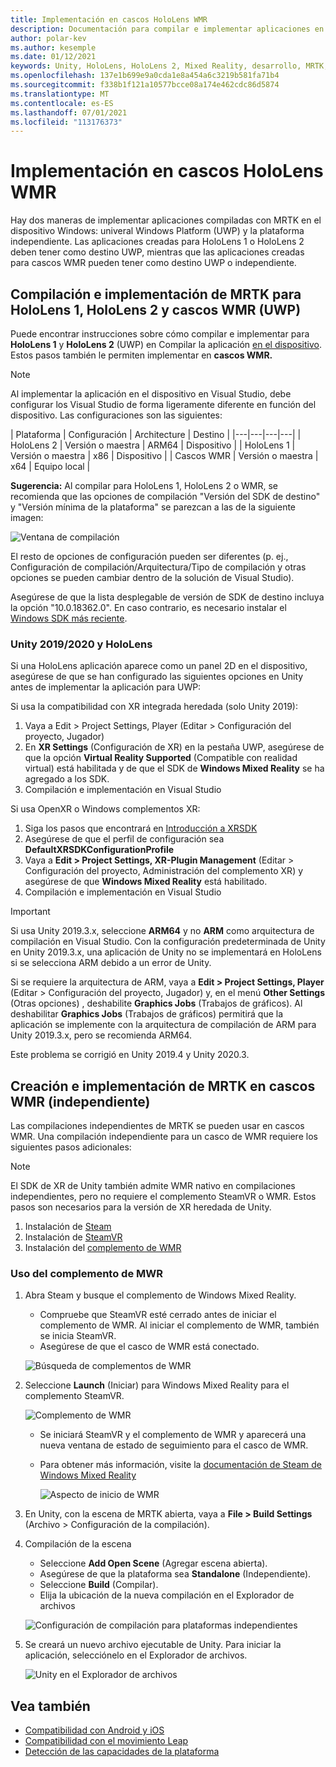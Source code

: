 ```yaml
---
title: Implementación en cascos HoloLens WMR
description: Documentación para compilar e implementar aplicaciones en varios dispositivos.
author: polar-kev
ms.author: kesemple
ms.date: 01/12/2021
keywords: Unity, HoloLens, HoloLens 2, Mixed Reality, desarrollo, MRTK, Visual Studio
ms.openlocfilehash: 137e1b699e9a0cda1e8a454a6c3219b581fa71b4
ms.sourcegitcommit: f338b1f121a10577bcce08a174e462cdc86d5874
ms.translationtype: MT
ms.contentlocale: es-ES
ms.lasthandoff: 07/01/2021
ms.locfileid: "113176373"
---
```

# <a name="deploying-to-hololens-and-wmr-headsets"></a>Implementación en cascos HoloLens WMR

Hay dos maneras de implementar aplicaciones compiladas con MRTK en el dispositivo Windows: univeral Windows Platform (UWP) y la plataforma independiente. Las aplicaciones creadas para HoloLens 1 o HoloLens 2 deben tener como destino UWP, mientras que las aplicaciones creadas para cascos WMR pueden tener como destino UWP o independiente.

## <a name="building-and-deploying-mrtk-to-hololens-1-hololens-2-and-wmr-headsets-uwp"></a>Compilación e implementación de MRTK para HoloLens 1, HoloLens 2 y cascos WMR (UWP)

Puede encontrar instrucciones sobre cómo compilar e implementar para **HoloLens 1** y **HoloLens 2** (UWP) en Compilar la aplicación [en el dispositivo](/windows/mixed-reality/mrlearning-base-ch1#build-your-application-to-your-device). Estos pasos también le permiten implementar en **cascos WMR.**

> [!NOTE]
> Al implementar la aplicación en el dispositivo en Visual Studio, debe configurar los Visual Studio de forma ligeramente diferente en función del dispositivo. Las configuraciones son las siguientes:
>
>| Plataforma | Configuración | Architecture | Destino |
|---|---|---|---|
| HoloLens 2 | Versión o maestra | ARM64 | Dispositivo |
| HoloLens 1 | Versión o maestra | x86 | Dispositivo |
| Cascos WMR | Versión o maestra | x64 | Equipo local |

**Sugerencia:** Al compilar para HoloLens 1, HoloLens 2 o WMR, se recomienda que las opciones de compilación "Versión del SDK de destino" y "Versión mínima de la plataforma" se parezcan a las de la siguiente imagen:

![Ventana de compilación](../features/images/getting-started/BuildWindow.png)

El resto de opciones de configuración pueden ser diferentes (p. ej., Configuración de compilación/Arquitectura/Tipo de compilación y otras opciones se pueden cambiar dentro de la solución de Visual Studio).

Asegúrese de que la lista desplegable de versión de SDK de destino incluya la opción "10.0.18362.0". En caso contrario, es necesario instalar el [Windows SDK más reciente](https://developer.microsoft.com/windows/downloads/windows-10-sdk).

### <a name="unity-20192020-and-hololens"></a>Unity 2019/2020 y HoloLens

Si una HoloLens aplicación aparece como un panel 2D en el dispositivo, asegúrese de que se han configurado las siguientes opciones en Unity antes de implementar la aplicación para UWP:

Si usa la compatibilidad con XR integrada heredada (solo Unity 2019):

1. Vaya a Edit > Project Settings, Player (Editar > Configuración del proyecto, Jugador)
1. En **XR Settings** (Configuración de XR) en la pestaña UWP, asegúrese de que la opción **Virtual Reality Supported** (Compatible con realidad virtual) está habilitada y de que el SDK de **Windows Mixed Reality** se ha agregado a los SDK.
1. Compilación e implementación en Visual Studio

Si usa OpenXR o Windows complementos XR:

1. Siga los pasos que encontrará en [Introducción a XRSDK](../configuration/getting-started-with-mrtk-and-xrsdk.md)
1. Asegúrese de que el perfil de configuración sea **DefaultXRSDKConfigurationProfile**
1. Vaya a **Edit > Project Settings, XR-Plugin Management** (Editar > Configuración del proyecto, Administración del complemento XR) y asegúrese de que **Windows Mixed Reality** está habilitado.
1. Compilación e implementación en Visual Studio

>[!IMPORTANT]
> Si usa Unity 2019.3.x, seleccione **ARM64** y no **ARM** como arquitectura de compilación en Visual Studio. Con la configuración predeterminada de Unity en Unity 2019.3.x, una aplicación de Unity no se implementará en HoloLens si se selecciona ARM debido a un error de Unity.
>
> Si se requiere la arquitectura de ARM, vaya a **Edit > Project Settings, Player** (Editar > Configuración del proyecto, Jugador) y, en el menú **Other Settings** (Otras opciones) , deshabilite **Graphics Jobs** (Trabajos de gráficos). Al deshabilitar **Graphics Jobs** (Trabajos de gráficos) permitirá que la aplicación se implemente con la arquitectura de compilación de ARM para Unity 2019.3.x, pero se recomienda ARM64.
>
> Este problema se corrigió en Unity 2019.4 y Unity 2020.3.

## <a name="building-and-deploying-mrtk-to-wmr-headsets-standalone"></a>Creación e implementación de MRTK en cascos WMR (independiente)

Las compilaciones independientes de MRTK se pueden usar en cascos WMR. Una compilación independiente para un casco de WMR requiere los siguientes pasos adicionales:

> [!NOTE]
> El SDK de XR de Unity también admite WMR nativo en compilaciones independientes, pero no requiere el complemento SteamVR o WMR. Estos pasos son necesarios para la versión de XR heredada de Unity.

1. Instalación de [Steam](https://store.steampowered.com/about/)
1. Instalación de [SteamVR](https://store.steampowered.com/app/250820/SteamVR/)
1. Instalación del [complemento de WMR](https://store.steampowered.com/app/719950/Windows_Mixed_Reality_for_SteamVR/)

### <a name="how-to-use-wmr-plugin"></a>Uso del complemento de MWR

1. Abra Steam y busque el complemento de Windows Mixed Reality.
    - Compruebe que SteamVR esté cerrado antes de iniciar el complemento de WMR. Al iniciar el complemento de WMR, también se inicia SteamVR.
    - Asegúrese de que el casco de WMR está conectado.

    ![Búsqueda de complementos de WMR](../features/images/build-deploy/WMR/SteamSearchWMRPlugin.png)

1. Seleccione **Launch** (Iniciar) para Windows Mixed Reality para el complemento SteamVR.

    ![Complemento de WMR](../features/images/build-deploy/WMR/WMRPlugin.png)

    - Se iniciará SteamVR y el complemento de WMR y aparecerá una nueva ventana de estado de seguimiento para el casco de WMR.
    - Para obtener más información, visite la [documentación de Steam de Windows Mixed Reality](https://support.microsoft.com/help/4053622/windows-10-play-steamvr-games-in-windows-mixed-reality)

        ![Aspecto de inicio de WMR](../features/images/build-deploy/WMR/WMRPluginActive.png)

1. En Unity, con la escena de MRTK abierta, vaya a **File > Build Settings** (Archivo > Configuración de la compilación).

1. Compilación de la escena
    - Seleccione **Add Open Scene** (Agregar escena abierta).
    - Asegúrese de que la plataforma sea **Standalone** (Independiente).
    - Seleccione **Build** (Compilar).
    - Elija la ubicación de la nueva compilación en el Explorador de archivos

    ![Configuración de compilación para plataformas independientes](../features/images/build-deploy/WMR/BuildSettingsStandaloneUnity.png)

1. Se creará un nuevo archivo ejecutable de Unity. Para iniciar la aplicación, selecciónelo en el Explorador de archivos.

    ![Unity en el Explorador de archivos](../features/images/build-deploy/WMR/FileExplorerUnityExe.png)

## <a name="see-also"></a>Vea también

- [Compatibilidad con Android y iOS](using-ar-foundation.md)
- [Compatibilidad con el movimiento Leap](leap-motion-mrtk.md)
- [Detección de las capacidades de la plataforma](detecting-platform-capabilities.md)
